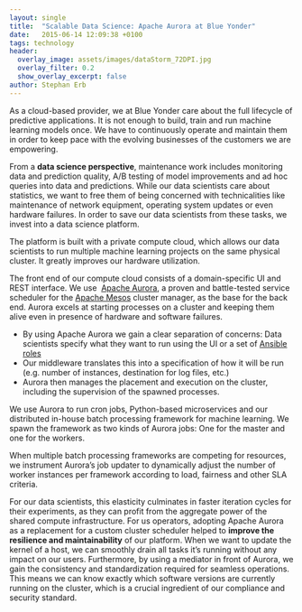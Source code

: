 ```yaml
---
layout: single
title:  "Scalable Data Science: Apache Aurora at Blue Yonder"
date:   2015-06-14 12:09:38 +0100
tags: technology
header:
  overlay_image: assets/images/dataStorm_72DPI.jpg
  overlay_filter: 0.2
  show_overlay_excerpt: false
author: Stephan Erb
---
```


As a cloud-based provider, we at Blue Yonder care about the full lifecycle of predictive applications. It is not enough to build, train and run machine learning models once. We have to continuously operate and maintain them in order to keep pace with the evolving businesses of the customers we are empowering. 

From a **data science perspective**, maintenance work includes monitoring data and prediction quality, A/B testing of model improvements and ad hoc queries into data and predictions. While our data scientists care about statistics, we want to free them of being concerned with technicalities like maintenance of network equipment, operating system updates or even hardware failures. In order to save our data scientists from these tasks, we invest into a data science platform. 

The platform is built with a private compute cloud, which allows our data scientists to run multiple machine learning projects on the same physical cluster. It greatly improves our hardware utilization. 

The front end of our compute cloud consists of a domain-specific UI and REST interface. We use  [Apache Aurora](https://aurora.apache.org/), a proven and battle-tested service scheduler for the [Apache Mesos](https://mesos.apache.org/) cluster manager, as the base for the back end. Aurora excels at starting processes on a cluster and keeping them alive even in presence of hardware and software failures. 

  * By using Apache Aurora we gain a clear separation of concerns: Data scientists specify what they want to run using the UI or a set of [Ansible roles](http://docs.ansible.com/)
  * Our middleware translates this into a specification of how it will be run (e.g. number of instances, destination for log files, etc.)
  * Aurora then manages the placement and execution on the cluster, including the supervision of the spawned processes.

We use Aurora to run cron jobs, Python-based microservices and our distributed in-house batch processing framework for machine learning. We spawn the framework as two kinds of Aurora jobs: One for the master and one for the workers. 

When multiple batch processing frameworks are competing for resources, we instrument Aurora’s job updater to dynamically adjust the number of worker instances per framework according to load, fairness and other SLA criteria. 

For our data scientists, this elasticity culminates in faster iteration cycles for their experiments, as they can profit from the aggregate power of the shared compute infrastructure. For us operators, adopting Apache Aurora as a replacement for a custom cluster scheduler helped to **improve the resilience and maintainability** of our platform. When we want to update the kernel of a host, we can smoothly drain all tasks it’s running without any impact on our users. Furthermore, by using a mediator in front of Aurora, we gain the consistency and standardization required for seamless operations. This means we can know exactly which software versions are currently running on the cluster, which is a crucial ingredient of our compliance and security standard.